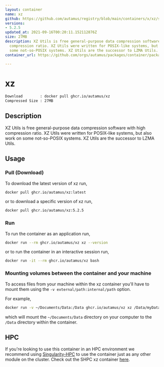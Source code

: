```yaml
---
layout: container
name: xz
github: https://github.com/autamus/registry/blob/main/containers/x/xz/spack.yaml
versions:
- 5.2.5
updated_at: 2021-09-16T00:20:11.152112876Z
size: 27MB
description: XZ Utils is free general-purpose data compression software with high
  compression ratio. XZ Utils were written for POSIX-like systems, but also work on
  some not-so-POSIX systems. XZ Utils are the successor to LZMA Utils.
container_url: https://github.com/orgs/autamus/packages/container/package/xz

---
```

# xz
```bash 
Download        : docker pull ghcr.io/autamus/xz
Compressed Size : 27MB
```

## Description
XZ Utils is free general-purpose data compression software with high compression ratio. XZ Utils were written for POSIX-like systems, but also work on some not-so-POSIX systems. XZ Utils are the successor to LZMA Utils.

## Usage
### Pull (Download)
To download the latest version of xz run,

```bash
docker pull ghcr.io/autamus/xz:latest
```

or to download a specific version of xz run,

```bash
docker pull ghcr.io/autamus/xz:5.2.5
```
### Run
To run the container as an application run,
```bash
docker run --rm ghcr.io/autamus/xz xz --version
```

or to run the container in an interactive session run,
```bash
docker run -it --rm ghcr.io/autamus/xz bash
```

### Mounting volumes between the container and your machine
To access files from your machine within the xz container you'll have to mount them using the `-v external/path:internal/path` option.

For example,
```bash
docker run -v ~/Documents/Data:/Data ghcr.io/autamus/xz xz /Data/myData.csv
```
which will mount the `~/Documents/Data` directory on your computer to the `/Data` directory within the container.

## HPC
If you're looking to use this container in an HPC environment we recommend using [Singularity-HPC](https://singularity-hpc.readthedocs.io) to use the container just as any other module on the cluster. Check out the SHPC xz container [here](https://singularityhub.github.io/singularity-hpc/r/ghcr.io-autamus-xz/).